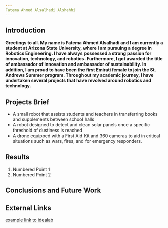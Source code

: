 ```yaml
---
Fatema Ahmed Alsalhadi Alshehhi 
---
```




## Introduction

**Greetings to all. My name is Fatema Ahmed Alsalhadi and I am currently a student at Arizona State University, where I am pursuing a degree in Robotics Engineering. I have always possessed a strong passion for innovation, technology, and robotics. Furthermore, I got awarded the title of ambassador of innovation and ambassador of sustainability. In addition, I am proud to have been the first Emirati female to join the St. Andrews Summer program. Throughout my academic journey, I have undertaken several projects that have revolved around robotics and technology.**


## Projects Brief 

* A small robot that assists students and teachers in transferring books and supplements between school halls
* A robot designed to detect and clean solar panels once a specific threshold of dustiness is reached
* A drone equipped with a First Aid Kit and 360 cameras to aid in critical situations such as wars, fires, and for emergency responders.

## Results

1. Numbered Point 1
1. Numbered Point 2


## Conclusions and Future Work

## External Links

[example link to idealab](https://idealab.asu.edu)


